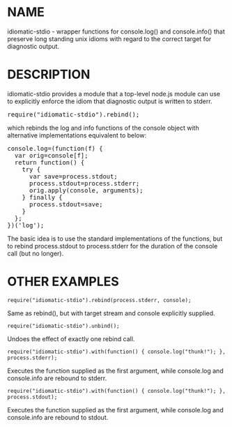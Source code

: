 NAME
====
idiomatic-stdio - wrapper functions for console.log() and console.info() that preserve long standing unix idioms with regard to the correct target for diagnostic output.

DESCRIPTION
===========
idiomatic-stdio provides a module that a top-level node.js module can use to explicitly enforce the idiom that diagnostic output is written to stderr.

<pre>
require("idiomatic-stdio").rebind();
</pre>

which rebinds the log and info functions of the console object with alternative implementations equivalent to below:

<pre>
console.log=(function(f) {
  var orig=console[f];
  return function() {
    try {
      var save=process.stdout;
      process.stdout=process.stderr;
      orig.apply(console, arguments);
    } finally {
      process.stdout=save;
    }
  };
})('log');
</pre>

The basic idea is to use the standard implementations of the functions, but to rebind process.stdout to process.stderr for the duration of the console call (but no longer).

OTHER EXAMPLES
==============

	require("idiomatic-stdio").rebind(process.stderr, console);

Same as rebind(), but with target stream and console explicitly supplied.

	require("idiomatic-stdio").unbind();

Undoes the effect of exactly one rebind call.

	require("idiomatic-stdio").with(function() { console.log("thunk!"); }, process.stderr);

Executes the function supplied as the first argument, while console.log and console.info are rebound to stderr.

	require("idiomatic-stdio").with(function() { console.log("thunk!"); }, process.stdout);

Executes the function supplied as the first argument, while console.log and console.info are rebound to stdout.

